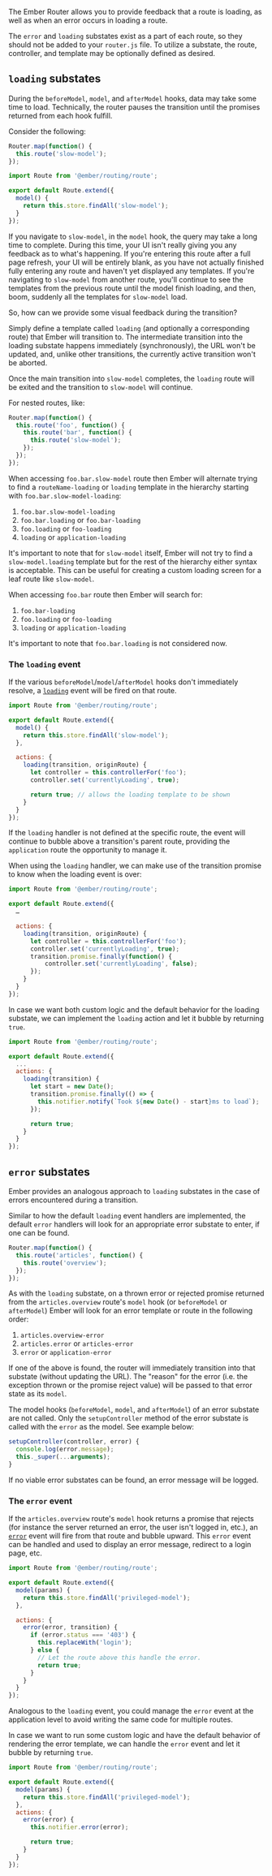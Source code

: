 The Ember Router allows you to provide feedback that a route is loading, as well
as when an error occurs in loading a route.

The `error` and `loading` substates exist as a part of each route, so they
should not be added to your `router.js` file. To utilize a substate, the route, controller,
and template may be optionally defined as desired.

## `loading` substates

During the `beforeModel`, `model`, and `afterModel` hooks, data may take some
time to load. Technically, the router pauses the transition until the promises
returned from each hook fulfill.

Consider the following:

```javascript {data-filename=app/router.js}
Router.map(function() {
  this.route('slow-model');
});
```

```javascript {data-filename=app/routes/slow-model.js}
import Route from '@ember/routing/route';

export default Route.extend({
  model() {
    return this.store.findAll('slow-model');
  }
});
```

If you navigate to `slow-model`, in the `model` hook,
the query may take a long time to complete.
During this time, your UI isn't really giving you any feedback as to
what's happening. If you're entering this route after a full page
refresh, your UI will be entirely blank, as you have not actually
finished fully entering any route and haven't yet displayed any
templates. If you're navigating to `slow-model` from another
route, you'll continue to see the templates from the previous route
until the model finish loading, and then, boom, suddenly all the
templates for `slow-model` load.

So, how can we provide some visual feedback during the transition?

Simply define a template called `loading` (and optionally a corresponding route)
that Ember will transition to. The
intermediate transition into the loading substate happens immediately
(synchronously), the URL won't be updated, and, unlike other transitions, the
currently active transition won't be aborted.

Once the main transition into `slow-model` completes, the `loading`
route will be exited and the transition to `slow-model` will continue.

For nested routes, like:

```javascript {data-filename=app/router.js}
Router.map(function() {
  this.route('foo', function() {
    this.route('bar', function() {
      this.route('slow-model');
    });
  });
});
```

When accessing `foo.bar.slow-model` route then Ember will alternate trying to
find a `routeName-loading` or `loading` template in the hierarchy starting with
`foo.bar.slow-model-loading`:

1. `foo.bar.slow-model-loading`
2. `foo.bar.loading` or `foo.bar-loading`
3. `foo.loading` or `foo-loading`
4. `loading` or `application-loading`

It's important to note that for `slow-model` itself, Ember will not try to
find a `slow-model.loading` template but for the rest of the hierarchy either
syntax is acceptable. This can be useful for creating a custom loading screen
for a leaf route like `slow-model`.

When accessing `foo.bar` route then Ember will search for:

1. `foo.bar-loading`
2. `foo.loading` or `foo-loading`
3. `loading` or `application-loading`

It's important to note that `foo.bar.loading` is not considered now.

### The `loading` event

If the various `beforeModel`/`model`/`afterModel` hooks
don't immediately resolve, a [`loading`](https://api.emberjs.com/ember/3.2/classes/Route/events/loading?anchor=loading) event will be fired on that route.

```javascript {data-filename=app/routes/foo-slow-model.js}
import Route from '@ember/routing/route';

export default Route.extend({
  model() {
    return this.store.findAll('slow-model');
  },

  actions: {
    loading(transition, originRoute) {
      let controller = this.controllerFor('foo');
      controller.set('currentlyLoading', true);

      return true; // allows the loading template to be shown
    }
  }
});
```

If the `loading` handler is not defined at the specific route,
the event will continue to bubble above a transition's parent
route, providing the `application` route the opportunity to manage it.

When using the `loading` handler, we can make use of the transition promise to know when the loading event is over:

```javascript {data-filename=app/routes/foo-slow-model.js}
import Route from '@ember/routing/route';

export default Route.extend({
  …

  actions: {
    loading(transition, originRoute) {
      let controller = this.controllerFor('foo');
      controller.set('currentlyLoading', true);
      transition.promise.finally(function() {
          controller.set('currentlyLoading', false);
      });
    }
  }
});
```

In case we want both custom logic and the default behavior for the loading substate,
we can implement the `loading` action and let it bubble by returning `true`.

```javascript {data-filename=app/routes/foo-slow-model.js}
import Route from '@ember/routing/route';

export default Route.extend({
  ...
  actions: {
    loading(transition) {
      let start = new Date();
      transition.promise.finally(() => {
        this.notifier.notify(`Took ${new Date() - start}ms to load`);
      });

      return true;
    }
  }
});
```

## `error` substates

Ember provides an analogous approach to `loading` substates in
the case of errors encountered during a transition.

Similar to how the default `loading` event handlers are implemented,
the default `error` handlers will look for an appropriate error substate to
enter, if one can be found.

```javascript {data-filename=app/router.js}
Router.map(function() {
  this.route('articles', function() {
    this.route('overview');
  });
});
```

As with the `loading` substate, on a thrown error or rejected promise returned
from the `articles.overview` route's `model` hook (or `beforeModel` or
`afterModel`) Ember will look for an error template or route in the following
order:

1. `articles.overview-error`
2. `articles.error` or `articles-error`
3. `error` or `application-error`

If one of the above is found, the router will immediately transition into
that substate (without updating the URL). The "reason" for the error
(i.e. the exception thrown or the promise reject value) will be passed
to that error state as its `model`.

The model hooks (`beforeModel`, `model`, and `afterModel`) of an error substate
are not called. Only the `setupController` method of the error substate is
called with the `error` as the model. See example below:

```javascript
setupController(controller, error) {
  console.log(error.message);
  this._super(...arguments);
}
```

If no viable error substates can be found, an error message will be
logged.

### The `error` event

If the `articles.overview` route's `model` hook returns a promise that rejects
(for instance the server returned an error, the user isn't logged in,
etc.), an [`error`](https://api.emberjs.com/ember/3.2/classes/Route/events/error?anchor=error) event will fire from that route and bubble upward.
This `error` event can be handled and used to display an error message,
redirect to a login page, etc.

```javascript {data-filename=app/routes/articles-overview.js}
import Route from '@ember/routing/route';

export default Route.extend({
  model(params) {
    return this.store.findAll('privileged-model');
  },

  actions: {
    error(error, transition) {
      if (error.status === '403') {
        this.replaceWith('login');
      } else {
        // Let the route above this handle the error.
        return true;
      }
    }
  }
});
```

Analogous to the `loading` event, you could manage the `error` event
at the application level to avoid writing the same code for multiple routes.

In case we want to run some custom logic and have the default behavior of rendering the error template,
we can handle the `error` event and let it bubble by returning `true`.

```javascript {data-filename=app/routes/articles-overview.js}
import Route from '@ember/routing/route';

export default Route.extend({
  model(params) {
    return this.store.findAll('privileged-model');
  },
  actions: {
    error(error) {
      this.notifier.error(error);

      return true;
    }
  }
});
```

<!-- eof - needed for pages that end in a code block  -->
